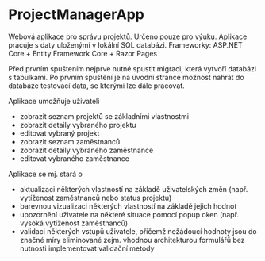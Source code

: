 # ProjectManagerApp

Webová aplikace pro správu projektů. Určeno pouze pro výuku.
Aplikace pracuje s daty uloženými v lokální SQL databázi.
Frameworky: ASP.NET Core + Entity Framework Core + Razor Pages

Před prvním spuštením nejprve nutné spustit migraci, která vytvoří databázi s tabulkami. Po prvním spuštění je na úvodní stránce možnost nahrát do databáze testovací data, se kterými lze dále pracovat.

Aplikace umožňuje uživateli
- zobrazit seznam projektů se základními vlastnostmi
- zobrazit detaily vybraného projektu
- editovat vybraný projekt
- zobrazit seznam zaměstnanců
- zobrazit detaily vybraného zaměstnance
- editovat vybraného zaměstnance

Aplikace se mj. stará o 
- aktualizaci některých vlastností na základě uživatelských změn (např. vytíženost zaměstnanců nebo status projektu)
- barevnou vizualizaci některých vlastností na základě jejich hodnot
- upozornění uživatele na některé situace pomocí popup oken (např. vysoká vytíženost zaměstnanců)
- validaci některých vstupů uživatele, přičemž nežádoucí hodnoty jsou do značné míry eliminované zejm. vhodnou architekturou formulářů bez nutnosti implementovat validační metody
